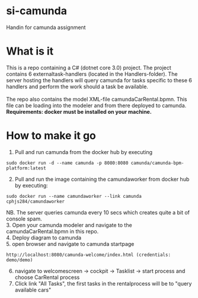 # si-camunda
Handin for camunda assignment

# What is it
This is a repo containing a C# (dotnet core 3.0) project.
The project contains 6 externaltask-handlers (located in the Handlers-folder). The server hosting the handlers will query camunda for tasks specific to these 6 handlers and perform the work should a task be available.
<br>
<br>
The repo also contains the model XML-file camundaCarRental.bpmn. This file can be loading into the modeler and from there deployed to camunda.
<br>
<b>Requirements: docker must be installed on your machine.</b>
<br>

# How to make it go

1) Pull and run camunda from the docker hub by executing
```
sudo docker run -d --name camunda -p 8080:8080 camunda/camunda-bpm-platform:latest
```
2) Pull and run the image containing the camundaworker from docker hub by executing:
```
sudo docker run --name camundaworker --link camunda cphjs284/camundaworker
```
NB. The server queries camunda every 10 secs which creates quite a bit of console spam.<br>
3. Open your camunda modeler and navigate to the camundaCarRental.bpmn in this repo.<br>
4. Deploy diagram to camunda<br>
5. open browser and navigate to camunda startpage
```
http://localhost:8080/camunda-welcome/index.html (credentials: demo/demo)
```
6) navigate to welcomescreen -> cockpit -> Tasklist -> start process and choose CarRental process
7) Click link "All Tasks", the first tasks in the rentalprocess will be to "query available cars"
